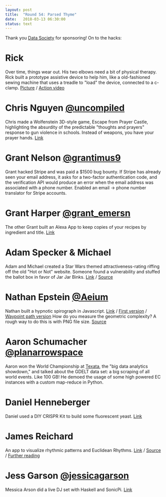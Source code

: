 ```yaml
---
layout: post
title:  "Round 54: Parsed Thyme"
date:   2018-03-13 06:30:00
status: text
---
```


Thank you [Data Society](https://datasociety.com/) for sponsoring! On to the hacks:

# Rick
Over time, things wear out. His two elbows need a bit of physical therapy. Rick built a prototype assistive device to help him, like a old-fashioned sewing machine that uses a treadle to "load" the device, connected to a c-clamp. [Picture](https://twitter.com/DCHackAndTell/status/973695105889599490) / [Action video](https://photos.app.goo.gl/Aif96aaoRPDF6UF73)

# Chris Nguyen [@uncompiled](https://twitter.com/uncompiled)
Chris made a Wolfenstein 3D-style game, Escape from Prayer Castle, highlighting the absurdity of the predictable "thoughts and prayers" response to gun violence in schools. Instead of weapons, you have your prayer hands. [Link](https://thoughtsandprayers.wtf/)

# Grant Nelson [@grantimus9](https://twitter.com/grantimus9)
Grant hacked Stripe and was paid a $1500 bug bounty. If Stripe has already seen your email address, it asks for a two-factor authentication code, and the verification API would produce an error when the email address was associated with a phone number. Enabled an email -> phone number translator for Stripe accounts.

# Grant Harper [@grant_emersn](https://twitter.com/grant_emersn)
The other Grant built an Alexa App to keep copies of your recipes by ingredient and title. [Link](https://recipes.theaudiochef.com)

# Adam Specker & Michael
Adam and Michael created a Star Wars themed attractiveness-rating riffing off the old "Hot or Not" website. Someone found a vulnerability and stuffed the ballot box in favor of Jar Jar Binks. [Link](http://hoth-or-not.herokuapp.com/) / [Source](https://github.com/aspecker/Hoth-or-not)

# Nathan Epstein [@Aeium](https://twitter.com/Aeium)
Nathan built a hypnotic spirograph in Javascript. [Link](https://aeium.github.io/spiralToy/?x1=402&y1=287&x2=405&y2=285) / [First version](https://aeium.github.io/spiralToy/) / [Waypoint path version](https://aeium.github.io/spiralCommander/) How do you measure the geometric complexity? A rough way to do this is with PNG file size. [Source](https://github.com/Aeium/spiralToy)

# Aaron Schumacher [@planarrowspace](https://twitter.com/planarrowspace)
Aaron won the World Championship at [Texata](http://www.texata.com/), the "big data analytics showdown," and talked about the GDELT data set: a big scraping of all world events. Like 100 GB! He demoed the usage of some high powered EC instances with a custom map-reduce in Python.

# Daniel Henneberger
Daniel used a DIY CRISPR Kit to build some fluorescent yeast. [Link](https://github.com/henneberger/EngineeredBeer)

# James Reichard
An app to visualize rhythmic patterns and Euclidean Rhythms. [Link](https://superbuggy.github.io/euclidean-rhythm-visualizer/) / [Source](https://github.com/superbuggy/euclidean-rhythm-visualizer) / [Further reading](https://mitpress.mit.edu/books/music-and-memory)

# Jess Garson [@jessicagarson](https://twitter.com/jessicagarson)
Messica Arson did a live DJ set with Haskell and SonicPi. [Link](https://github.com/JessicaGarson/DJMessicaArson)

